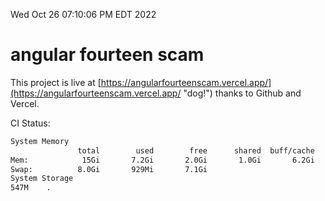 Wed Oct 26 07:10:06 PM EDT 2022

# angular fourteen scam


This project is live at [https://angularfourteenscam.vercel.app/](https://angularfourteenscam.vercel.app/ "dog!") thanks to Github and Vercel.

CI Status: 

```bash
System Memory
               total        used        free      shared  buff/cache   available
Mem:            15Gi       7.2Gi       2.0Gi       1.0Gi       6.2Gi       6.7Gi
Swap:          8.0Gi       929Mi       7.1Gi
System Storage
547M	.
```
